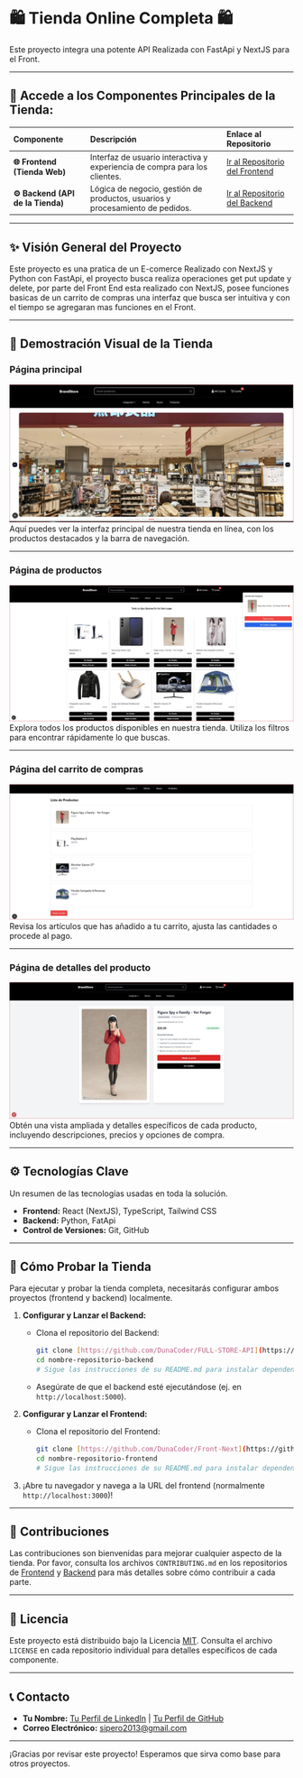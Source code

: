 # 🛍️ Tienda Online Completa 🛍️

Este proyecto integra una potente API Realizada con FastApi y NextJS para el Front.

---

## 🚀 Accede a los Componentes Principales de la Tienda:

| Componente | Descripción | Enlace al Repositorio |
| :--------- | :---------- | :-------------------- |
| **🌐 Frontend (Tienda Web)** | Interfaz de usuario interactiva y experiencia de compra para los clientes. | [Ir al Repositorio del Frontend](https://github.com/DunaCoder/Front-Next) |
| **⚙️ Backend (API de la Tienda)** | Lógica de negocio, gestión de productos, usuarios y procesamiento de pedidos. | [Ir al Repositorio del Backend](https://github.com/DunaCoder/FULL-STORE-API) |

---

## ✨ Visión General del Proyecto

Este proyecto es una pratica de un E-comerce Realizado con NextJS y Python con FastApi, el proyecto busca realiza operaciones get put update y delete, por parte del Front End
esta realizado con NextJS, posee funciones basicas de un carrito de compras una interfaz que busca ser intuitiva y con el tiempo se agregaran mas funciones en el Front.

---

## 📸 Demostración Visual de la Tienda

### Página principal

![Captura de la página principal de la tienda](assets/1.JPG)
Aquí puedes ver la interfaz principal de nuestra tienda en línea, con los productos destacados y la barra de navegación.

---

### Página de productos

![Captura de la página de listado de productos](assets/2.JPG)
Explora todos los productos disponibles en nuestra tienda. Utiliza los filtros para encontrar rápidamente lo que buscas.

---

### Página del carrito de compras

![Captura de la página del carrito de compras](assets/3.JPG)
Revisa los artículos que has añadido a tu carrito, ajusta las cantidades o procede al pago.

---

### Página de detalles del producto

![Captura de la página de detalles de un producto específico](assets/4.JPG)
Obtén una vista ampliada y detalles específicos de cada producto, incluyendo descripciones, precios y opciones de compra.

---
## ⚙️ Tecnologías Clave

Un resumen de las tecnologías usadas en toda la solución.

* **Frontend:** React (NextJS), TypeScript, Tailwind CSS
* **Backend:** Python, FatApi
* **Control de Versiones:** Git, GitHub

---

## 🚀 Cómo Probar la Tienda

Para ejecutar y probar la tienda completa, necesitarás configurar ambos proyectos (frontend y backend) localmente.

1.  **Configurar y Lanzar el Backend:**
    * Clona el repositorio del Backend:
        ```bash
        git clone [https://github.com/DunaCoder/FULL-STORE-API](https://github.com/DunaCoder/FULL-STORE-API)
        cd nombre-repositorio-backend
        # Sigue las instrucciones de su README.md para instalar dependencias y arrancarlo
        ```
    * Asegúrate de que el backend esté ejecutándose (ej. en `http://localhost:5000`).

2.  **Configurar y Lanzar el Frontend:**
    * Clona el repositorio del Frontend:
        ```bash
        git clone [https://github.com/DunaCoder/Front-Next](https://github.com/DunaCoder/Front-Next)
        cd nombre-repositorio-frontend
        # Sigue las instrucciones de su README.md para instalar dependencias y arrancarlo
        ```

3.  ¡Abre tu navegador y navega a la URL del frontend (normalmente `http://localhost:3000`)!

---

## 🤝 Contribuciones

Las contribuciones son bienvenidas para mejorar cualquier aspecto de la tienda. Por favor, consulta los archivos `CONTRIBUTING.md` en los repositorios de [Frontend](https://github.com/Tu-Usuario/nombre-repositorio-frontend) y [Backend](https://github.com/Tu-Usuario/nombre-repositorio-backend) para más detalles sobre cómo contribuir a cada parte.

---

## 📄 Licencia

Este proyecto está distribuido bajo la Licencia [MIT](https://opensource.org/licenses/MIT). Consulta el archivo `LICENSE` en cada repositorio individual para detalles específicos de cada componente.

---

## 📞 Contacto

* **Tu Nombre:** [Tu Perfil de LinkedIn](https://www.linkedin.com/in/tu-perfil/) | [Tu Perfil de GitHub](https://github.com/tu-usuario)
* **Correo Electrónico:** sipero2013@gmail.com

---

¡Gracias por revisar este proyecto! Esperamos que sirva como base para otros proyectos.